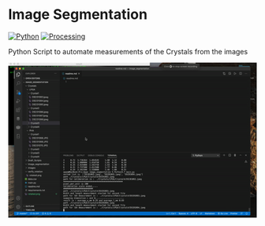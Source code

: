 # Image Segmentation

[![Python](https://img.shields.io/badge/python-3.6%2B-blue?style=flat-square)](https://www.python.org/) [![Processing](https://img.shields.io/badge/openCV-3.4.15-yellowgreen)](https://opencv.org/)

Python Script to automate measurements of the Crystals from the images 

![Demo](./assets/demo.gif)

